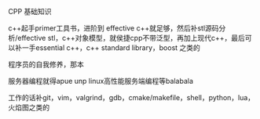 CPP 基础知识

c++起手primer工具书，进阶到 effective c++就足够，然后补stl源码分析/effective stl，c++对象模型，就侯捷cpp不带泛型，再加上现代c++，最后可以补一手essential c++，c++ standard library，boost 之类的

程序员的自我修养，那本

服务器编程就得apue unp linux高性能服务端编程等balabala

工作的话补git，vim，valgrind，gdb，cmake/makefile，shell，python，lua，火焰图之类的